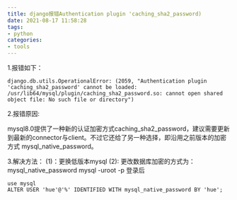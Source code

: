 ```yaml
---
title: django报错Authentication plugin 'caching_sha2_password)
date: 2021-08-17 11:58:28
tags:
- python
categories: 
- tools
---
```


1.报错如下：

```
django.db.utils.OperationalError: (2059, "Authentication plugin 'caching_sha2_password' cannot be loaded: /usr/lib64/mysql/plugin/caching_sha2_password.so: cannot open shared object file: No such file or directory")
```

2.报错原因:

<!--more-->

mysql8.0提供了一种新的认证加密方式caching_sha2_password，建议需要更新到最新的connector与client。不过它还给了另一种选择，即沿用之前版本的加密方式 mysql_native_password。

3.解决方法：
(1)：更换低版本mysql
(2): 更改数据库加密的方式为：mysql_native_password
mysql -uroot -p
登录后

```
use mysql
ALTER USER 'hue'@'%' IDENTIFIED WITH mysql_native_password BY 'hue';
```

